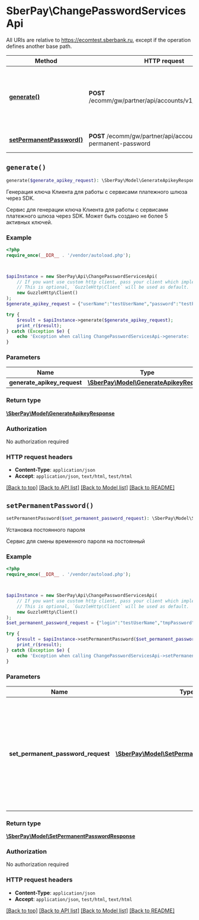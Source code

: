 # SberPay\ChangePasswordServicesApi

All URIs are relative to https://ecomtest.sberbank.ru, except if the operation defines another base path.

| Method | HTTP request | Description |
| ------------- | ------------- | ------------- |
| [**generate()**](ChangePasswordServicesApi.md#generate) | **POST** /ecomm/gw/partner/api/accounts/v1/apikey/generate | Генерация ключа Клиента для работы с сервисами платежного шлюза через SDK. |
| [**setPermanentPassword()**](ChangePasswordServicesApi.md#setPermanentPassword) | **POST** /ecomm/gw/partner/api/accounts/v1/set-permanent-password | Установка постоянного пароля |


## `generate()`

```php
generate($generate_apikey_request): \SberPay\Model\GenerateApikeyResponse
```

Генерация ключа Клиента для работы с сервисами платежного шлюза через SDK.

Сервис для генерации ключа Клиента для работы с сервисами платежного шлюза через SDK. Может быть создано не более 5 активных ключей.

### Example

```php
<?php
require_once(__DIR__ . '/vendor/autoload.php');



$apiInstance = new SberPay\Api\ChangePasswordServicesApi(
    // If you want use custom http client, pass your client which implements `GuzzleHttp\ClientInterface`.
    // This is optional, `GuzzleHttp\Client` will be used as default.
    new GuzzleHttp\Client()
);
$generate_apikey_request = {"userName":"testUserName","password":"testPassword","description":"testDescription","merchantLogin":"merchantLogin"}; // \SberPay\Model\GenerateApikeyRequest

try {
    $result = $apiInstance->generate($generate_apikey_request);
    print_r($result);
} catch (Exception $e) {
    echo 'Exception when calling ChangePasswordServicesApi->generate: ', $e->getMessage(), PHP_EOL;
}
```

### Parameters

| Name | Type | Description  | Notes |
| ------------- | ------------- | ------------- | ------------- |
| **generate_apikey_request** | [**\SberPay\Model\GenerateApikeyRequest**](../Model/GenerateApikeyRequest.md)|  | |

### Return type

[**\SberPay\Model\GenerateApikeyResponse**](../Model/GenerateApikeyResponse.md)

### Authorization

No authorization required

### HTTP request headers

- **Content-Type**: `application/json`
- **Accept**: `application/json`, `text/html`, `test/html`

[[Back to top]](#) [[Back to API list]](../../README.md#endpoints)
[[Back to Model list]](../../README.md#models)
[[Back to README]](../../README.md)

## `setPermanentPassword()`

```php
setPermanentPassword($set_permanent_password_request): \SberPay\Model\SetPermanentPasswordResponse
```

Установка постоянного пароля

Сервис для смены временного пароля на постоянный

### Example

```php
<?php
require_once(__DIR__ . '/vendor/autoload.php');



$apiInstance = new SberPay\Api\ChangePasswordServicesApi(
    // If you want use custom http client, pass your client which implements `GuzzleHttp\ClientInterface`.
    // This is optional, `GuzzleHttp\Client` will be used as default.
    new GuzzleHttp\Client()
);
$set_permanent_password_request = {"login":"testUserName","tmpPassword":"testPassword","password":"NewPassword"}; // \SberPay\Model\SetPermanentPasswordRequest | Запрос предназначен для изменение временного пароля, выданного при регистрации Клиента на ПШ на постоянный пароль на стороне Клиента.

try {
    $result = $apiInstance->setPermanentPassword($set_permanent_password_request);
    print_r($result);
} catch (Exception $e) {
    echo 'Exception when calling ChangePasswordServicesApi->setPermanentPassword: ', $e->getMessage(), PHP_EOL;
}
```

### Parameters

| Name | Type | Description  | Notes |
| ------------- | ------------- | ------------- | ------------- |
| **set_permanent_password_request** | [**\SberPay\Model\SetPermanentPasswordRequest**](../Model/SetPermanentPasswordRequest.md)| Запрос предназначен для изменение временного пароля, выданного при регистрации Клиента на ПШ на постоянный пароль на стороне Клиента. | |

### Return type

[**\SberPay\Model\SetPermanentPasswordResponse**](../Model/SetPermanentPasswordResponse.md)

### Authorization

No authorization required

### HTTP request headers

- **Content-Type**: `application/json`
- **Accept**: `application/json`, `test/html`, `text/html`

[[Back to top]](#) [[Back to API list]](../../README.md#endpoints)
[[Back to Model list]](../../README.md#models)
[[Back to README]](../../README.md)
